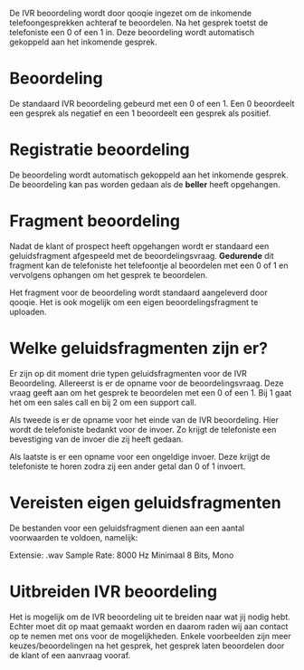 <!-- TITLE: IVR Beoordeling -->
De IVR beoordeling wordt door qooqie ingezet om de inkomende telefoongesprekken achteraf te beoordelen. Na het gesprek toetst de telefoniste een 0 of een 1 in. Deze beoordeling wordt automatisch gekoppeld aan het inkomende gesprek.
# Beoordeling
De standaard IVR beoordeling gebeurd met een 0 of een 1. Een 0 beoordeelt een gesprek als negatief en een 1 beoordeelt een gesprek als positief. 
# Registratie beoordeling
De beoordeling wordt automatisch gekoppeld aan het inkomende gesprek. De beoordeling kan pas worden gedaan als de **beller** heeft opgehangen. 
# Fragment beoordeling
Nadat de klant of prospect heeft opgehangen wordt er standaard een geluidsfragment afgespeeld met de beoordelingsvraag. **Gedurende** dit fragment kan de telefoniste het telefoontje al beoordelen met een 0 of 1 en vervolgens ophangen om het gesprek te beoordelen. 

Het fragment voor de beoordeling wordt standaard aangeleverd door qooqie. Het is ook mogelijk om een eigen beoordelingsfragment te uploaden.
# Welke geluidsfragmenten zijn er?
Er zijn op dit moment drie typen geluidsfragmenten voor de IVR Beoordeling. Allereerst is er de opname voor de beoordelingsvraag. Deze vraag geeft aan om het gesprek te beoordelen met een 0 of een 1. Bij 1 gaat het om een sales call en bij 2 om een support call. 

Als tweede is er de opname voor het einde van de IVR beoordeling. Hier wordt de telefoniste bedankt voor de invoer. Zo krijgt de telefoniste een bevestiging van de invoer die zij heeft gedaan.

Als laatste is er een opname voor een ongeldige invoer. Deze krijgt de telefoniste te horen zodra zij een ander getal dan 0 of 1 invoert.
# Vereisten eigen geluidsfragmenten
De bestanden voor een geluidsfragment dienen aan een aantal voorwaarden te voldoen, namelijk:

Extensie: .wav 
Sample Rate: 8000 Hz 
Minimaal 8 Bits, Mono
# Uitbreiden IVR beoordeling
Het is mogelijk om de IVR beoordeling uit te breiden naar wat jij nodig hebt. Echter moet dit op maat gemaakt worden en daarom raden wij aan contact op te nemen met ons voor de mogelijkheden. Enkele voorbeelden zijn meer keuzes/beoordelingen na het gesprek, het gesprek laten beoordelen door de klant of een aanvraag vooraf. 


